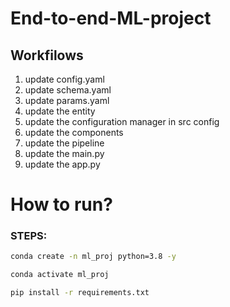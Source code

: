 # End-to-end-ML-project

## Workfilows

1. update config.yaml
2. update schema.yaml
3. update params.yaml
4. update the entity 
5. update the configuration manager in src config
6. update the components
7. update the pipeline
8. update the main.py
9. update the app.py

# How to run?
### STEPS:

```bash
conda create -n ml_proj python=3.8 -y
```

```bash
conda activate ml_proj
```

```bash
pip install -r requirements.txt
```